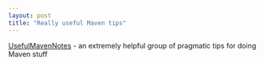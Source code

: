 ```yaml
---
layout: post
title: "Really useful Maven tips"
---
```




<a href="http://wiki.astrogrid.org/bin/view/Astrogrid/UsefulMavenNotes">UsefulMavenNotes</a> - an extremely helpful group of pragmatic tips for doing Maven stuff


